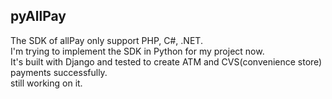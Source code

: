 ## pyAllPay ##
The SDK of allPay only support PHP, C#, .NET.   
I'm trying to implement the SDK in Python for my project now.   
It's built with Django and tested to create ATM and CVS(convenience store) payments successfully.   
still working on it.   
